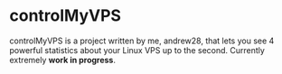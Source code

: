 # controlMyVPS

controlMyVPS is a project written by me, andrew28, that lets you see 4 powerful statistics about your Linux VPS up to the second. Currently extremely **work in progress**.
